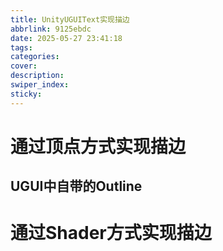 ```yaml
---
title: UnityUGUIText实现描边
abbrlink: 9125ebdc
date: 2025-05-27 23:41:18
tags:
categories:
cover:
description:
swiper_index:
sticky:
---
```


# 通过顶点方式实现描边

## UGUI中自带的Outline

# 通过Shader方式实现描边